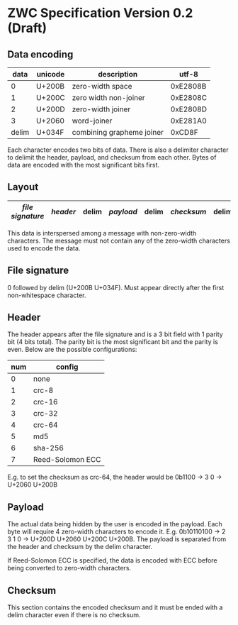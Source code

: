 # ZWC Specification Version 0.2 (Draft)

## Data encoding

| data  | unicode |        description        |  utf-8   |
|-------|---------|---------------------------|----------|
| 0     | U+200B  | zero-width space          | 0xE2808B |
| 1     | U+200C  | zero width non-joiner     | 0xE2808C |
| 2     | U+200D  | zero-width joiner         | 0xE2808D |
| 3     | U+2060  | word-joiner               | 0xE281A0 |
| delim | U+034F  | combining grapheme joiner | 0xCD8F   |

Each character encodes two bits of data. There is also a delimiter character
to delimit the header, payload, and checksum from each other. Bytes of data are
encoded with the most significant bits first.

## Layout

| *file signature* | *header* | delim | *payload* | delim | *checksum* | delim |
|------------------|----------|-------|-----------|-------|------------|-------|

This data is interspersed among a message with non-zero-width characters. The
message must not contain any of the zero-width characters used to encode the data.

## File signature

0 followed by delim (U+200B U+034F). Must appear directly after the first non-whitespace
character.

## Header

The header appears after the file signature and is a 3 bit field with 1 parity
bit (4 bits total). The parity bit is the most significant bit and the parity is
even. Below are the possible configurations:

| num |      config      |
|-----|------------------|
|   0 | none             |
|   1 | crc-8            |
|   2 | crc-16           |
|   3 | crc-32           |
|   4 | crc-64           |
|   5 | md5              |
|   6 | sha-256          |
|   7 | Reed-Solomon ECC |

E.g. to set the checksum as crc-64, the header would be
0b1100 -> 3 0 -> U+2060 U+200B

## Payload

The actual data being hidden by the user is encoded in the payload. Each byte
will require 4 zero-width characters to encode it. E.g. 0b10110100 -> 2 3 1 0 ->
U+200D U+2060 U+200C U+200B. The payload is separated from the header and
checksum by the delim character.

If Reed-Solomon ECC is specified, the data is encoded with ECC before being
converted to zero-width characters.

## Checksum

This section contains the encoded checksum and it must be ended with a delim
character even if there is no checksum.

